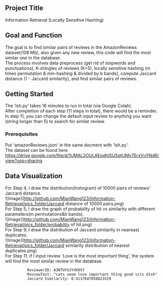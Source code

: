 ## Project Title

Information Retrieval (Locally Sensitive Hashing)

## Goal and Function

The goal is to find similar pairs of reviews in the AmazonReviews dataset(108 Mb), also given any new review, this code will find the most similar one in the database.  
The process involves data preprocess (get rid of stopwords and punctuations), K-shingles of reviews (K=5), locally sensitive hashing (m times permutation & min-hashing & divided by b bands), compute Jaccard distance (1 - Jaccard similarity), and find similar pairs of reviews.

## Getting Started

The 'lsh.py' takes 16 minutes to run in total (via Google Colab).  
After completion of each step (11 steps in total), there would be a reminder.  
In step 11, you can change the default input review to anything you want (string longer than 5) to search for similar review.

### Prerequisites

Put 'amazonReviews.json' in the same docment with 'lsh.py'.  
The dataset can be found here https://drive.google.com/file/d/1UMAL2OULAEpdhlSUSgtUMy7ErxVuYNdR/view?usp=sharing


## Data Visualization

For Step 4, I draw the distribution(histogram) of 10000 pairs of reviews' Jaccard distance.  
![Image](http://github.com/MianWang123/Information-Retrieval/pics_folder/Jaccard distance of 10000 pairs.png)  
For Step 5, I draw the graph of probability of hit vs similarity with different parameters(m permutations&b bands).  
![Image](http://github.com/MianWang123/Information-Retrieval/pics_folder/probability of hit.png)  
For Step 9, I draw the distribution of Jaccard similarity in neareast duplicates.  
![Image](http://github.com/MianWang123/Information-Retrieval/pics_folder/Jaccard similarity distribution of nearest duplicates.png)  
For Step 11, if I input review 'Love is the most important thing', the system will find the most similar review in the database.

              ReviewerID: A3NTOYUJYVKOV7 
              ReviewText: "cats seem love important thing good sits dish" 
              Jaccard Similarity: 0.4117647058823529
